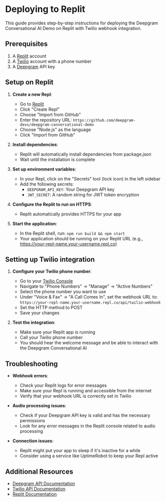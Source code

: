# Deploying to Replit

This guide provides step-by-step instructions for deploying the Deepgram Conversational AI Demo on Replit with Twilio webhook integration.

## Prerequisites

1. A [Replit](https://replit.com/) account
2. A [Twilio](https://www.twilio.com/) account with a phone number
3. A [Deepgram](https://deepgram.com/) API key

## Setup on Replit

1. **Create a new Repl**:
   - Go to [Replit](https://replit.com/)
   - Click "Create Repl"
   - Choose "Import from GitHub"
   - Enter the repository URL: `https://github.com/deepgram-devs/deepgram-conversational-demo`
   - Choose "Node.js" as the language
   - Click "Import from GitHub"

2. **Install dependencies**:
   - Replit will automatically install dependencies from package.json
   - Wait until the installation is complete

3. **Set up environment variables**:
   - In your Repl, click on the "Secrets" tool (lock icon) in the left sidebar
   - Add the following secrets:
     - `DEEPGRAM_API_KEY`: Your Deepgram API key
     - `JWT_SECRET`: A random string for JWT token encryption

4. **Configure the Replit to run on HTTPS**:
   - Replit automatically provides HTTPS for your app

5. **Start the application**:
   - In the Replit shell, run: `npm run build && npm start`
   - Your application should be running on your Replit URL (e.g., https://your-repl-name.your-username.repl.co)

## Setting up Twilio integration

1. **Configure your Twilio phone number**:
   - Go to your [Twilio Console](https://www.twilio.com/console)
   - Navigate to "Phone Numbers" → "Manage" → "Active Numbers"
   - Select the phone number you want to use
   - Under "Voice & Fax" → "A Call Comes In", set the webhook URL to:
     `https://your-repl-name.your-username.repl.co/api/twilio-webhook`
   - Set the HTTP method to POST
   - Save your changes

2. **Test the integration**:
   - Make sure your Replit app is running
   - Call your Twilio phone number
   - You should hear the welcome message and be able to interact with the Deepgram Conversational AI

## Troubleshooting

- **Webhook errors**: 
  - Check your Replit logs for error messages
  - Make sure your Repl is running and accessible from the internet
  - Verify that your webhook URL is correctly set in Twilio

- **Audio processing issues**:
  - Check if your Deepgram API key is valid and has the necessary permissions
  - Look for any error messages in the Replit console related to audio processing

- **Connection issues**:
  - Replit might put your app to sleep if it's inactive for a while
  - Consider using a service like UptimeRobot to keep your Repl active

## Additional Resources

- [Deepgram API Documentation](https://developers.deepgram.com)
- [Twilio API Documentation](https://www.twilio.com/docs)
- [Replit Documentation](https://docs.replit.com) 